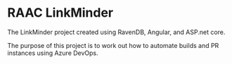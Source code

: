 # RAAC LinkMinder

The LinkMinder project created using RavenDB, Angular, and ASP.net core.

The purpose of this project is to work out how to automate builds and PR instances using Azure DevOps.
